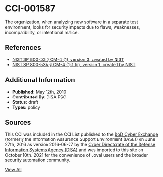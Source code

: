 # CCI-001587

The organization, when analyzing new software in a separate test environment, looks for security impacts due to flaws, weaknesses, incompatibility, or intentional malice.

## References ##

* [NIST SP 800-53 § CM-4 (1), version 3, created by NIST](http://csrc.nist.gov/publications/PubsSPs.html)
* [NIST SP 800-53A § CM-4 (1).1 (ii), version 1, created by NIST](http://csrc.nist.gov/publications/PubsSPs.html)


## Additional Information ##

* **Published:** May 12th, 2010
* **Contributed By:** DISA FSO
* **Status:** draft
* **Types:** policy

## Sources ##

This CCI was included in the CCI List published to the [DoD Cyber Exchange](https://public.cyber.mil/stigs/cci/)
(formerly the Information Assurance Support Environment (IASE)) on June 27th, 2016 as version
2016-06-27 by the [Cyber Directorate of the Defense Information Systems Agency (DISA)](https://public.cyber.mil/about-cyber/)
and was imported to this site on October 10th, 2021 for the convenience of Joval users and the broader
security automation community.

[View All](../README.md)

